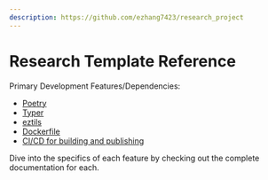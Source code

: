 ```yaml
---
description: https://github.com/ezhang7423/research_project
---
```


# Research Template Reference

Primary Development Features/Dependencies:

* [Poetry](poetry.md)
* [Typer ](typer.md)
* [eztils](../eztils-reference/)
* [Dockerfile](dockerfile.md)
* [CI/CD for building and publishing](ci-cd.md)

Dive into the specifics of each feature by checking out the complete documentation for each.

